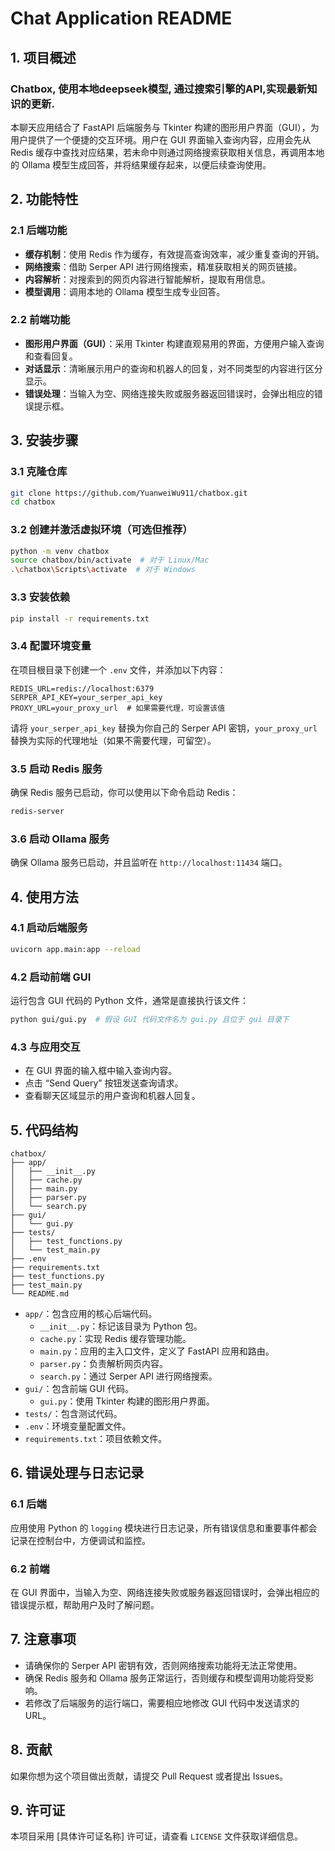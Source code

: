 # Chat Application README

## 1. 项目概述
### Chatbox, 使用本地deepseek模型, 通过搜索引擎的API,实现最新知识的更新.

本聊天应用结合了 FastAPI 后端服务与 Tkinter 构建的图形用户界面（GUI），为用户提供了一个便捷的交互环境。用户在 GUI 界面输入查询内容，应用会先从 Redis 缓存中查找对应结果，若未命中则通过网络搜索获取相关信息，再调用本地的 Ollama 模型生成回答，并将结果缓存起来，以便后续查询使用。

## 2. 功能特性
### 2.1 后端功能
- **缓存机制**：使用 Redis 作为缓存，有效提高查询效率，减少重复查询的开销。
- **网络搜索**：借助 Serper API 进行网络搜索，精准获取相关的网页链接。
- **内容解析**：对搜索到的网页内容进行智能解析，提取有用信息。
- **模型调用**：调用本地的 Ollama 模型生成专业回答。

### 2.2 前端功能
- **图形用户界面（GUI）**：采用 Tkinter 构建直观易用的界面，方便用户输入查询和查看回复。
- **对话显示**：清晰展示用户的查询和机器人的回复，对不同类型的内容进行区分显示。
- **错误处理**：当输入为空、网络连接失败或服务器返回错误时，会弹出相应的错误提示框。

## 3. 安装步骤

### 3.1 克隆仓库
```bash
git clone https://github.com/YuanweiWu911/chatbox.git
cd chatbox
```

### 3.2 创建并激活虚拟环境（可选但推荐）
```bash
python -m venv chatbox
source chatbox/bin/activate  # 对于 Linux/Mac
.\chatbox\Scripts\activate  # 对于 Windows
```

### 3.3 安装依赖
```bash
pip install -r requirements.txt
```

### 3.4 配置环境变量
在项目根目录下创建一个 `.env` 文件，并添加以下内容：
```plaintext
REDIS_URL=redis://localhost:6379
SERPER_API_KEY=your_serper_api_key
PROXY_URL=your_proxy_url  # 如果需要代理，可设置该值
```
请将 `your_serper_api_key` 替换为你自己的 Serper API 密钥，`your_proxy_url` 替换为实际的代理地址（如果不需要代理，可留空）。

### 3.5 启动 Redis 服务
确保 Redis 服务已启动，你可以使用以下命令启动 Redis：
```bash
redis-server
```

### 3.6 启动 Ollama 服务
确保 Ollama 服务已启动，并且监听在 `http://localhost:11434` 端口。

## 4. 使用方法

### 4.1 启动后端服务
```bash
uvicorn app.main:app --reload
```

### 4.2 启动前端 GUI
运行包含 GUI 代码的 Python 文件，通常是直接执行该文件：
```bash
python gui/gui.py  # 假设 GUI 代码文件名为 gui.py 且位于 gui 目录下
```

### 4.3 与应用交互
- 在 GUI 界面的输入框中输入查询内容。
- 点击 “Send Query” 按钮发送查询请求。
- 查看聊天区域显示的用户查询和机器人回复。

## 5. 代码结构
```plaintext
chatbox/
├── app/
│   ├── __init__.py
│   ├── cache.py
│   ├── main.py
│   ├── parser.py
│   └── search.py
├── gui/
│   └── gui.py
├── tests/
│   ├── test_functions.py
│   └── test_main.py
├── .env
├── requirements.txt
├── test_functions.py
├── test_main.py
└── README.md
```
- `app/`：包含应用的核心后端代码。
  - `__init__.py`：标记该目录为 Python 包。
  - `cache.py`：实现 Redis 缓存管理功能。
  - `main.py`：应用的主入口文件，定义了 FastAPI 应用和路由。
  - `parser.py`：负责解析网页内容。
  - `search.py`：通过 Serper API 进行网络搜索。
- `gui/`：包含前端 GUI 代码。
  - `gui.py`：使用 Tkinter 构建的图形用户界面。
- `tests/`：包含测试代码。
- `.env`：环境变量配置文件。
- `requirements.txt`：项目依赖文件。

## 6. 错误处理与日志记录
### 6.1 后端
应用使用 Python 的 `logging` 模块进行日志记录，所有错误信息和重要事件都会记录在控制台中，方便调试和监控。

### 6.2 前端
在 GUI 界面中，当输入为空、网络连接失败或服务器返回错误时，会弹出相应的错误提示框，帮助用户及时了解问题。

## 7. 注意事项
- 请确保你的 Serper API 密钥有效，否则网络搜索功能将无法正常使用。
- 确保 Redis 服务和 Ollama 服务正常运行，否则缓存和模型调用功能将受影响。
- 若修改了后端服务的运行端口，需要相应地修改 GUI 代码中发送请求的 URL。

## 8. 贡献
如果你想为这个项目做出贡献，请提交 Pull Request 或者提出 Issues。

## 9. 许可证
本项目采用 [具体许可证名称] 许可证，请查看 `LICENSE` 文件获取详细信息。 
